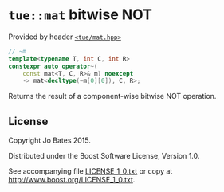 `tue::mat` bitwise NOT
======================
Provided by header [`<tue/mat.hpp>`](../../headers/mat.md)

```c++
// ~m
template<typename T, int C, int R>
constexpr auto operator~(
    const mat<T, C, R>& m) noexcept
	-> mat<decltype(~m[0][0]), C, R>;
```

Returns the result of a component-wise bitwise NOT operation.

License
-------
Copyright Jo Bates 2015.

Distributed under the Boost Software License, Version 1.0.

See accompanying file [LICENSE_1_0.txt](../../../LICENSE_1_0.txt) or copy at
http://www.boost.org/LICENSE_1_0.txt.
